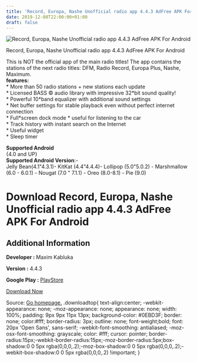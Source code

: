```yaml
---
title: 'Record, Europa, Nashe Unofficial radio app 4.4.3 AdFree APK For Android'
date: 2019-12-08T22:00:00+01:00
draft: false
---
```


![Record, Europa, Nashe Unofficial radio app 4.4.3 AdFree APK For Android](https://i0.wp.com/apkhome.net/wp-content/uploads/2019/12/Record-Europa-Nashe-Unofficial-radio-app-4.4.3-AdFree.png "Record, Europa, Nashe Unofficial radio app 4.4.3 AdFree APK For Android")

  

Record, Europa, Nashe Unofficial radio app 4.4.3 AdFree APK For Android

This is NOT the official app of the main radio titles! The app contains the stations of the next radio titles: DFM, Radio Record, Europa Plus, Nashe, Maximum.  
**features:**  
\* More than 50 radio stations + new stations each update  
\* Licensed BASS © audio library with impressive 32\*bit sound quality!  
\* Powerful 10\*band equalizer with additional sound settings  
\* Net buffer settings for stable playback even without perfect internet connection  
\* Full\*screen dock mode \* useful for listening to the car  
\* Track history with instant search on the Internet  
\* Useful widget  
\* Sleep timer

**Supported Android**  
{4.0 and UP}  
**Supported Android Version**:-  
Jelly Bean(4.1"4.3.1)- KitKat (4.4"4.4.4)- Lollipop (5.0"5.0.2) - Marshmallow (6.0 - 6.0.1) - Nougat (7.0 " 7.1.1) - Oreo (8.0-8.1) - Pie (9.0)

Download Record, Europa, Nashe Unofficial radio app 4.4.3 AdFree APK For Android
================================================================================

Additional Information
----------------------

**Developer :** Maxim Kabluka

**Version :** 4.4.3

**Google Play :** [PlayStore](https://play.google.com/store/apps/details?id=com.maxxt.recordradio&hl=en)

  

[Download Now](https://store4app.co/post/record-europa-nashe-unofficial-radio-app-4-4-3-adfree-apk-for-android_1575838306)

  
Source: [Go homepage.](https://store4app.co/post/record-europa-nashe-unofficial-radio-app-4-4-3-adfree-apk-for-android_1575838306) .downloadtop{ text-align:center; -webkit-appearance: none; -moz-appearance: none; appearance: none; width: 100%; padding: 9px 9px 11px 13px; background-color: #0EBD3F; border: none; color:#fff; border-radius: 3px; outline: none; font-weight;bold; font: 20px 'Open Sans', sans-serif; -webkit-font-smoothing: antialiased; -moz-osx-font-smoothing: grayscale; color: #fff; cursor: pointer; border-radius:15px;-webkit-border-radius:15px;-moz-border-radius:5px;box-shadow:0 0 5px rgba(0,0,0,.2);-moz-box-shadow:0 0 5px rgba(0,0,0,.2);-webkit-box-shadow:0 0 5px rgba(0,0,0,.2) !important; }